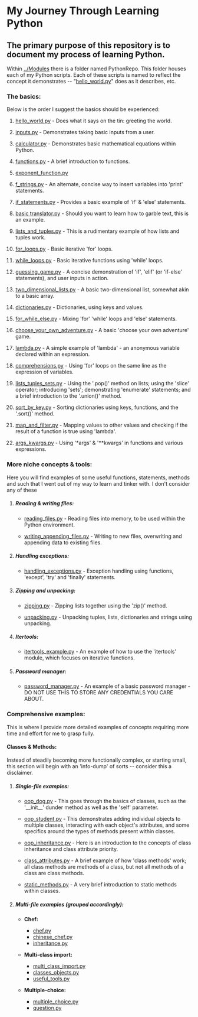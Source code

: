 # My Journey Through Learning Python
## The primary purpose of this repository is to document my process of learning Python. 

Within [../Modules](Modules) there is a folder named PythonRepo. This folder houses each of my Python scripts. 
Each of these scripts is named to reflect the concept it demonstrates -- 
"[hello_world.py](Modules/LearningExamples/hello_world.py)" does as it describes, etc.


### The basics:
Below is the order I suggest the basics should be experienced:

1) [hello_world.py](Modules/LearningExamples/hello_world.py) - Does what it says on the tin: greeting the world.

2) [inputs.py](Modules/LearningExamples/inputs.py) - Demonstrates taking basic inputs from a user.

3) [calculator.py](Modules/LearningExamples/calculator.py) - Demonstrates basic mathematical equations within Python.

4) [functions.py](Modules/LearningExamples/functions.py) - A brief introduction to functions.

5) [exponent_function.py](Modules/LearningExamples/exponent_function.py)

6) [f_strings.py](Modules/LearningExamples/f_strings.py) - An alternate, concise way to insert variables into 'print' 
statements.

7) [if_statements.py](Modules/LearningExamples/if_statements.py) - Provides a basic example of 'if' & 'else' statements.

8) [basic translator.py](Modules/LearningExamples/basic_translator.py) - Should you want to learn how to garble text, 
this is an example.

9) [lists_and_tuples.py](Modules/LearningExamples/lists_and_tuples.py) - This is a rudimentary example of how lists 
and tuples work.

10) [for_loops.py](Modules/LearningExamples/for_loops.py) - Basic iterative 'for' loops.

11) [while_loops.py](Modules/LearningExamples/while_loops.py) - Basic iterative functions using 'while' loops.

12) [guessing_game.py](Modules/LearningExamples/guessing_game.py) - A concise demonstration of 'if', 'elif' (or 
'if-else' statements), and user inputs in action.

13) [two_dimensional_lists.py](Modules/LearningExamples/two_dimensional_lists.py) - A basic two-dimensional list,
somewhat akin to a basic array.

14) [dictionaries.py](Modules/LearningExamples/dictionaries.py) - Dictionaries, using keys and values.

15) [for_while_else.py](Modules/LearningExamples/for_while_else.py) - Mixing 'for' 'while' loops and 'else' statements.

16) [choose_your_own_adventure.py](Modules/LearningExamples/choose_your_own_adventure.py) - A basic 'choose your own 
adventure' game.

16) [lambda.py](Modules/LearningExamples/lambda.py) - A simple example of 'lambda' - an anonymous variable declared 
within an expression.

17) [comprehensions.py](Modules/LearningExamples/comprehensions.py) - Using 'for' loops on the same line as the 
expression of variables.

18) [lists_tuples_sets.py](Modules/LearningExamples/lists_tuples_sets.py) - Using the '.pop()' method on lists; using 
the 'slice' operator; introducing 'sets'; demonstrating 'enumerate' statements; and a brief introduction to the 
'.union()' method.

19) [sort_by_key.py](Modules/LearningExamples/sort_by_key.py) - Sorting dictionaries using keys, functions, and the 
'.sort()' method.

20) [map_and_filter.py](Modules/LearningExamples/map_and_filter.py) - Mapping values to other values and checking if 
the result of a function is true using 'lambda'.

21) [args_kwargs.py](Modules/LearningExamples/args_kwargs.py) - Using '*args' & '**kwargs' in functions and various 
expressions.

### More niche concepts & tools:
Here you will find examples of some useful functions, statements, methods and such that I went out of my way to learn 
and tinker with. I don't consider any of these 

1) ##### Reading & writing files:

   + [reading_files.py](Modules/LearningExamples/reading_files.py) - Reading files into memory, to be used within the 
   Python environment.

   + [writing_appending_files.py](Modules/LearningExamples/writing_appending_files.py) - Writing to new files, 
   overwriting and appending data to existing files.
   
2) ##### Handling exceptions:

   + [handling_exceptions.py](Modules/LearningExamples/handling_exceptions.py) - Exception handling using functions, 
   'except', 'try' and 'finally' statements.

3) ##### Zipping and unpacking:

   + [zipping.py](Modules/LearningExamples/zipping.py) - Zipping lists together using the 'zip()' method.

   + [unpacking.py](Modules/LearningExamples/unpacking.py) - Unpacking tuples, lists, dictionaries and strings using 
   unpacking.

4) ##### Itertools:

   + [itertools_example.py](Modules/LearningExamples/itertools_example.py) - An example of how to use the 'itertools' 
   module, which focuses on iterative functions.

5) ##### Password manager:

   + [password_manager.py](Modules/LearningExamples/password_manager.py) - An example of a basic password manager - 
   DO NOT USE THIS TO STORE ANY CREDENTIALS YOU CARE ABOUT.

### Comprehensive examples:
This is where I provide more detailed examples of concepts requiring more time and effort for me to grasp fully.

#### Classes & Methods:
Instead of steadily becoming more functionally complex, or starting small, this section will begin with an 'info-dump'
of sorts -- consider this a disclaimer.

1) ##### Single-file examples:

   + [oop_dog.py](Modules/LearningExamples/oop_dog.py) - This goes through the basics of classes, such as the 
   '\_\_init__' dunder method as well as the 'self' parameter.

   + [oop_student.py](Modules/LearningExamples/oop_student.py) - This demonstrates adding individual objects to 
   multiple classes, interacting with each object's attributes, and some specifics around the types of methods present 
   within classes.

   + [oop_inheritance.py](Modules/LearningExamples/oop_inheritance.py) - Here is an introduction to the concepts of 
   class inheritance and class attribute priority.

   + [class_attributes.py](Modules/LearningExamples/class_attributes.py) - A brief example of how 'class methods' work; 
   all class methods are methods of a class, but not all methods of a class are class methods.

   + [static_methods.py](Modules/LearningExamples/static_methods.py) - A very brief introduction to static methods 
   within classes.

2) ##### Multi-file examples (grouped accordingly):

   + **Chef:**
     - [chef.py](Modules/LearningExamples/chef.py)
     - [chinese_chef.py](Modules/LearningExamples/chinese_chef.py)
     - [inheritance.py](Modules/LearningExamples/inheritance.py)

   + **Multi-class import:**
     - [multi_class_import.py](Modules/LearningExamples/multi_class_import.py)
     - [classes_objects.py](Modules/LearningExamples/classes_objects.py)
     - [useful_tools.py](Modules/LearningExamples/useful_tools.py)

   + **Multiple-choice:**
     - [multiple_choice.py](Modules/LearningExamples/multiple_choice.py)
     - [question.py](Modules/LearningExamples/question.py)